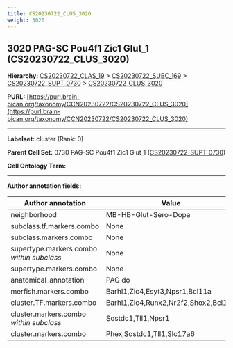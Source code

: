 ```yaml
---
title: CS20230722_CLUS_3020
weight: 3020
---
```

## 3020 PAG-SC Pou4f1 Zic1 Glut_1 (CS20230722_CLUS_3020)
<b>Hierarchy: </b>
[CS20230722_CLAS_19](../CS20230722_CLAS_19) >
[CS20230722_SUBC_169](../CS20230722_SUBC_169) >
[CS20230722_SUPT_0730](../CS20230722_SUPT_0730) >
[CS20230722_CLUS_3020](../CS20230722_CLUS_3020)

**PURL:** [https://purl.brain-bican.org/taxonomy/CCN20230722/CS20230722_CLUS_3020](https://purl.brain-bican.org/taxonomy/CCN20230722/CS20230722_CLUS_3020)

---


**Labelset:** cluster (Rank: 0)

**Parent Cell Set:** 0730 PAG-SC Pou4f1 Zic1 Glut_1 ([CS20230722_SUPT_0730](../CS20230722_SUPT_0730))



**Cell Ontology Term:** 

[MARKER GENES.]: #


---

[TRANSFERRED ANNOTATIONS.]: #


[AUTHOR ANNOTATION FIELDS.]: #


**Author annotation fields:**

| Author annotation | Value |
|-------------------|-------|
|neighborhood|MB-HB-Glut-Sero-Dopa|
|subclass.tf.markers.combo|None|
|subclass.markers.combo|None|
|supertype.markers.combo _within subclass_|None|
|supertype.markers.combo|None|
|anatomical_annotation|PAG do|
|merfish.markers.combo|Barhl1,Zic4,Esyt3,Npsr1,Bcl11a|
|cluster.TF.markers.combo|Barhl1,Zic4,Runx2,Nr2f2,Shox2,Bcl11b|
|cluster.markers.combo _within subclass_|Sostdc1,Tll1,Npsr1|
|cluster.markers.combo|Phex,Sostdc1,Tll1,Slc17a6|
